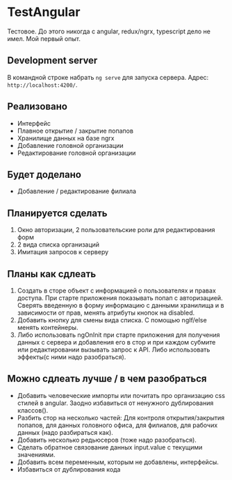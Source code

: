 # TestAngular

Тестовое. До этого никогда с angular, redux/ngrx, typescript дело не имел. Мой первый опыт.

## Development server

В командной строке набрать `ng serve` для запуска сервера. Адрес: `http://localhost:4200/`.

## Реализовано

- Интерфейс
- Плавное открытие / закрытие попапов
- Хранилище данных на базе ngrx
- Добавление головной организации
- Редактирование головной организации

## Будет доделано

- Добавление / редактирование филиала

## Планируется сделать

1. Окно авторизации, 2 пользовательские роли для редактирования форм
2. 2 вида списка организаций
3. Имитация запросов к серверу

## Планы как сдлеать

1. Создать в сторе объект с информацией о пользователях и правах доступа. При старте приложения показывать попап с авторизацией. Сверять введенную в форму информацию с данными хранилища и в зависимости от прав, менять атрибуты кнопок на disabled.
2. Добавить кнопку для смены вида списка. С помощью ngIf/else менять контейнеры.
3. Либо использовать ngOnInit при старте приложения для получения данных с сервера и добавления его в стор и при каждом субмите или редактировании вызывать запрос к API. Либо использовать эффекты(с ними надо разобраться).

## Можно сдлеать лучше / в чем разобраться

- Добавить человеческие импорты или почитать про организацию css стилей в angular. Заодно избавиться от ненужного дублирования классов().
- Разбить стор на несколько частей: Для контроля открытия/закрытия попапов, для данных головного офиса, для филиалов, для рабочих данных (надо разбираться как).
- Добавить несколько редьюсеров (тоже надо разобраться).
- Сделать обратное связование данных input.value с текущими значениями.
- Добавить всем переменным, которым не добавлены, интерфейсы.
- Избавиться от дублирования кода

